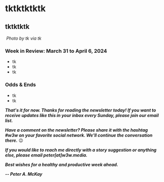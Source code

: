 <!--

Draft social posts...

-->

# tktktktktk
## tktktktk

![]()
*Photo by tk via tk*

<!-- Lede item. Should run ~450 words.

Some possibilities:

- HOMEBIAS: Does it exist in tech, as in the stock market?

- AI: Interesecting with crypto. Focus on how the interesection of AI and crypto is shaping up, with good, bad and inbetween examples.

- SVDISRUPTION: Why should Big Tech be immune to the pattern of disruption it's brought to other industries? All its players are decades-old incumbents, subject to all the forces of stagnation we've seen elsewhere.

  Founding dates and ages of the Magnificent 7 by year-end 2024:

  - Microsoft: 1975   49
  - Apple: 1976       48
  - Nvidia: 1993      31
  - Amazon: 1994      30
  - Alphabet: 1998    26
  - Tesla: 2003       21
  - Meta: 2004        20

-->

### Week in Review: March 31 to April 6, 2024

<!-- Prompt: Leo, please summarize the news article in this browser tab. I'm looking for a paragraph of 2-3 conversational sentences, suitable to use in a newsletter I'm working on. -->

- tk
- tk
- tk

### Odds & Ends

- tk
- tk

_**That's it for now. Thanks for reading the newsletter today! If you want to receive updates like this in your inbox every Sunday, please join our email list.**_

_**Have a comment on the newsletter? Please share it with the hashtag #w3w on your favorite social network. We'll continue the conversation there.**_ 😉

_**If you would like to reach me directly with a story suggestion or anything else, please email peter[at]w3w.media.**_

_**Best wishes for a healthy and productive week ahead.**_  

_**-- Peter A. McKay**_  
